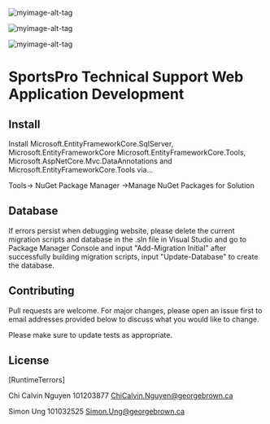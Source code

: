 ![myimage-alt-tag](https://i.imgur.com/1eV3tzn.png)

![myimage-alt-tag](https://i.imgur.com/B0niXlG.png)

![myimage-alt-tag](https://i.imgur.com/wmj3ex3.png)


# SportsPro Technical Support Web Application Development 

## Install 

Install Microsoft.EntityFrameworkCore.SqlServer, Microsoft.EntityFrameworkCore
Microsoft.EntityFrameworkCore.Tools, Microsoft.AspNetCore.Mvc.DataAnnotations and Microsoft.EntityFrameworkCore.Tools via…


Tools→ NuGet Package Manager →Manage NuGet Packages for Solution

## Database
If errors persist when debugging website, please delete the current migration scripts and database in the .sln file in Visual Studio and go to Package Manager Console and input "Add-Migration Initial" after successfully building migration scripts, input "Update-Database" to create the database.


## Contributing
Pull requests are welcome. For major changes, please open an issue first to email addresses provided below to discuss what you would like to change.

Please make sure to update tests as appropriate.

## License
[RuntimeTerrors]

Chi Calvin Nguyen 101203877 ChiCalvin.Nguyen@georgebrown.ca

Simon Ung 101032525 Simon.Ung@georgebrown.ca
